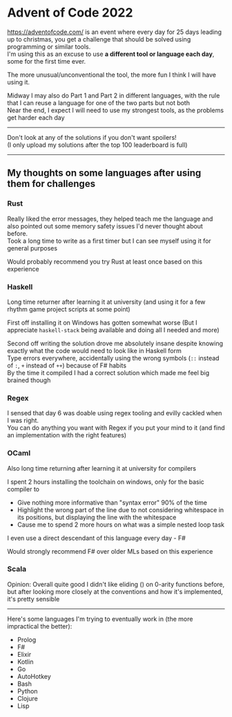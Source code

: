 # Advent of Code 2022
https://adventofcode.com/ is an event where every day for 25 days leading up to christmas, you get a challenge that should be solved using programming or similar tools.  
I'm using this as an excuse to use **a different tool or language each day**, some for the first time ever.

The more unusual/unconventional the tool, the more fun I think I will have using it.

Midway I may also do Part 1 and Part 2 in different languages, with the rule that I can reuse a language for one of the two parts but not both  
Near the end, I expect I will need to use my strongest tools, as the problems get harder each day

----

Don't look at any of the solutions if you don't want spoilers!  
(I only upload my solutions after the top 100 leaderboard is full)

----

## My thoughts on some languages after using them for challenges

### Rust
Really liked the error messages, they helped teach me the language and also pointed out some memory safety issues I'd never thought about before.  
Took a long time to write as a first timer but I can see myself using it for general purposes

Would probably recommend you try Rust at least once based on this experience

### Haskell
Long time returner after learning it at university (and using it for a few rhythm game project scripts at some point)  

First off installing it on Windows has gotten somewhat worse (But I appreciate `haskell-stack` being available and doing all I needed and more)  

Second off writing the solution drove me absolutely insane despite knowing exactly what the code would need to look like in Haskell form  
Type errors everywhere, accidentally using the wrong symbols (`::` instead of `:`, `+` instead of `++`) because of F# habits  
By the time it compiled I had a correct solution which made me feel big brained though

### Regex
I sensed that day 6 was doable using regex tooling and evilly cackled when I was right.  
You can do anything you want with Regex if you put your mind to it (and find an implementation with the right features)

### OCaml
Also long time returning after learning it at university for compilers  

I spent 2 hours installing the toolchain on windows, only for the basic compiler to
- Give nothing more informative than "syntax error" 90% of the time
- Highlight the wrong part of the line due to not considering whitespace in its positions, but displaying the line with the whitespace
- Cause me to spend 2 more hours on what was a simple nested loop task

I even use a direct descendant of this language every day - F#

Would strongly recommend F# over older MLs based on this experience

### Scala
Opinion: Overall quite good
I didn't like eliding () on 0-arity functions before, but after looking more closely at the conventions and how it's implemented, it's pretty sensible

----

Here's some languages I'm trying to eventually work in (the more impractical the better):
- Prolog
- F#
- Elixir
- Kotlin
- Go
- AutoHotkey
- Bash
- Python
- Clojure
- Lisp
